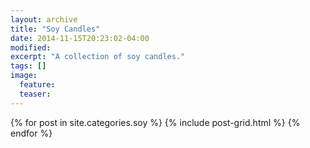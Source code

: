```yaml
---
layout: archive
title: "Soy Candles"
date: 2014-11-15T20:23:02-04:00
modified:
excerpt: "A collection of soy candles."
tags: []
image:
  feature:
  teaser:
---
```


<div class="tiles">
{% for post in site.categories.soy %}
  {% include post-grid.html %}
{% endfor %}
</div><!-- /.tiles -->
